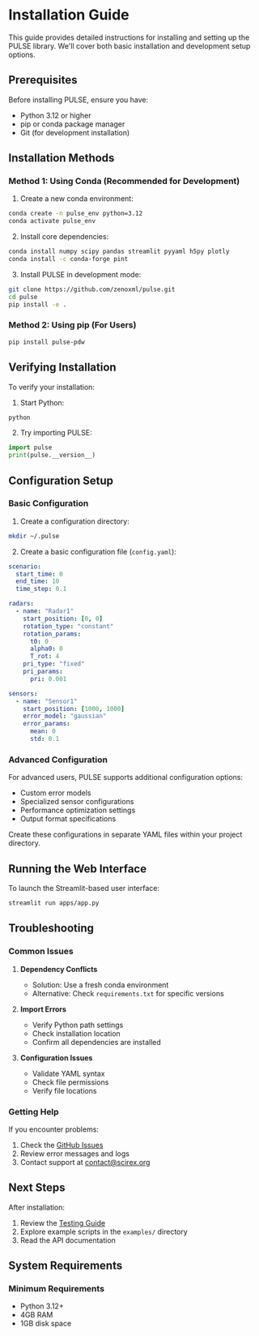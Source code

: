 # Installation Guide

This guide provides detailed instructions for installing and setting up the PULSE library. We'll cover both basic installation and development setup options.

## Prerequisites

Before installing PULSE, ensure you have:

- Python 3.12 or higher
- pip or conda package manager
- Git (for development installation)

## Installation Methods

### Method 1: Using Conda (Recommended for Development)

1. Create a new conda environment:
```bash
conda create -n pulse_env python=3.12
conda activate pulse_env
```

2. Install core dependencies:
```bash
conda install numpy scipy pandas streamlit pyyaml h5py plotly
conda install -c conda-forge pint
```

3. Install PULSE in development mode:
```bash
git clone https://github.com/zenoxml/pulse.git
cd pulse
pip install -e .
```

### Method 2: Using pip (For Users)

```bash
pip install pulse-pdw
```

## Verifying Installation

To verify your installation:

1. Start Python:
```bash
python
```

2. Try importing PULSE:
```python
import pulse
print(pulse.__version__)
```

## Configuration Setup

### Basic Configuration

1. Create a configuration directory:
```bash
mkdir ~/.pulse
```

2. Create a basic configuration file (`config.yaml`):
```yaml
scenario:
  start_time: 0
  end_time: 10
  time_step: 0.1

radars:
  - name: "Radar1"
    start_position: [0, 0]
    rotation_type: "constant"
    rotation_params:
      t0: 0
      alpha0: 0
      T_rot: 4
    pri_type: "fixed"
    pri_params:
      pri: 0.001

sensors:
  - name: "Sensor1"
    start_position: [1000, 1000]
    error_model: "gaussian"
    error_params:
      mean: 0
      std: 0.1
```

### Advanced Configuration

For advanced users, PULSE supports additional configuration options:

- Custom error models
- Specialized sensor configurations
- Performance optimization settings
- Output format specifications

Create these configurations in separate YAML files within your project directory.

## Running the Web Interface

To launch the Streamlit-based user interface:

```bash
streamlit run apps/app.py
```

## Troubleshooting

### Common Issues

1. **Dependency Conflicts**
   - Solution: Use a fresh conda environment
   - Alternative: Check `requirements.txt` for specific versions

2. **Import Errors**
   - Verify Python path settings
   - Check installation location
   - Confirm all dependencies are installed

3. **Configuration Issues**
   - Validate YAML syntax
   - Check file permissions
   - Verify file locations

### Getting Help

If you encounter problems:

1. Check the [GitHub Issues](https://github.com/zenoxml/pulse/issues)
2. Review error messages and logs
3. Contact support at contact@scirex.org

## Next Steps

After installation:

1. Review the [Testing Guide](testing.md)
2. Explore example scripts in the `examples/` directory
3. Read the API documentation

## System Requirements

### Minimum Requirements
- Python 3.12+
- 4GB RAM
- 1GB disk space

